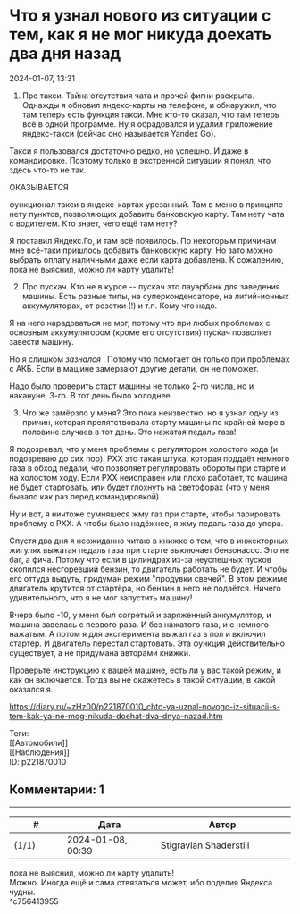 Что я узнал нового из ситуации с тем, как я не мог никуда доехать два дня назад
===============================================================================

  
2024-01-07, 13:31  
 1. Про такси. Тайна отсутствия чата и прочей фигни раскрыта. Однажды я обновил яндекс-карты на телефоне, и обнаружил, что там теперь есть функция такси. Мне кто-то сказал, что там теперь всё в одной программе. Ну я обрадовался и удалил приложение яндекс-такси (сейчас оно называется Yandex Go).   
   
 Такси я пользовался достаточно редко, но успешно. И даже в командировке. Поэтому только в экстренной ситуации я понял, что здесь что-то не так.   
   
 ОКАЗЫВАЕТСЯ   
   
 функционал такси в яндекс-картах урезанный. Там в меню в принципе нету пунктов, позволяющих добавить банковскую карту. Там нету чата с водителем. Кто знает, чего ещё там нету?   
   
 Я поставил Яндекс.Го, и там всё появилось. По некоторым причинам мне всё-таки пришлось добавить банковскую карту. Но зато можно выбрать оплату наличными даже если карта добавлена. К сожалению, пока не выяснил, можно ли карту удалить!   
   
 2. Про пускач. Кто не в курсе -- пускач это пауэрбанк для заведения машины. Есть разные типы, на суперконденсаторе, на литий-ионных аккумуляторах, от розетки (!) и т.п. Кому что надо.   
   
 Я на него нарадоваться не мог, потому что при любых проблемах с основным аккумулятором (кроме его отсутствия) пускач позволяет завести машину.   
   
 Но я слишком  *зазнался*  . Потому что помогает он только при проблемах с АКБ. Если в машине замерзают другие детали, он не поможет.   
   
 Надо было проверить старт машины не только 2-го числа, но и накануне, 3-го. В тот день было холоднее.   
   
 3. Что же замёрзло у меня? Это пока неизвестно, но я узнал одну из причин, которая препятствовала старту машины по крайней мере в половине случаев в тот день. Это нажатая педаль газа!   
   
 Я подозревал, что у меня проблемы с регулятором холостого хода (и подозреваю до сих пор). РХХ это такая штука, которая поддаёт немного газа в обход педали, что позволяет регулировать обороты при старте и на холостом ходу. Если РХХ неисправен или плохо работает, то машина не будет стартовать, или будет глохнуть на светофорах (что у меня бывало как раз перед командировкой).   
   
 Ну и вот, я ничтоже сумняшеся жму газ при старте, чтобы парировать проблему с РХХ. А чтобы было надёжнее, я жму педаль газа до упора.   
   
 Спустя два дня я неожиданно читаю в книжке о том, что в инжекторных жигулях выжатая педаль газа при старте выключает бензонасос. Это не баг, а фича. Потому что если в цилиндрах из-за неуспешных пусков скопился несгоревший бензин, то двигатель работать не будет. И чтобы его оттуда выдуть, придуман режим "продувки свечей". В этом режиме двигатель крутится от стартёра, но бензин в него не подаётся. Ничего удивительного, что я не мог запустить машину!   
   
 Вчера было -10, у меня был согретый и заряженный аккумулятор, и машина завелась с первого раза. И без нажатого газа, и с немного нажатым. А потом я для эксперимента выжал газ в пол и включил стартёр. И двигатель перестал стартовать. Эта функция действительно существует, а не придумана авторами книжки.   
   
 Проверьте инструкцию к вашей машине, есть ли у вас такой режим, и как он включается. Тогда вы не окажетесь в такой ситуации, в какой оказался я.   
  
<https://diary.ru/~zHz00/p221870010_chto-ya-uznal-novogo-iz-situacii-s-tem-kak-ya-ne-mog-nikuda-doehat-dva-dnya-nazad.htm>  
  
Теги:  
[[Автомобили]]  
[[Наблюдения]]  
ID: p221870010  


Комментарии: 1
--------------

  


---



|         #         |              Дата              |                     Автор                     |           ID           |
| --- | --- | --- | --- |
| (1/1) | 2024-01-08, 00:39 | Stigravian Shaderstill | c756413955 |

  
  пока не выяснил, можно ли карту удалить!    
 Можно. Иногда ещё и сама отвязаться может, ибо поделия Яндекса чудны.   
 ^c756413955